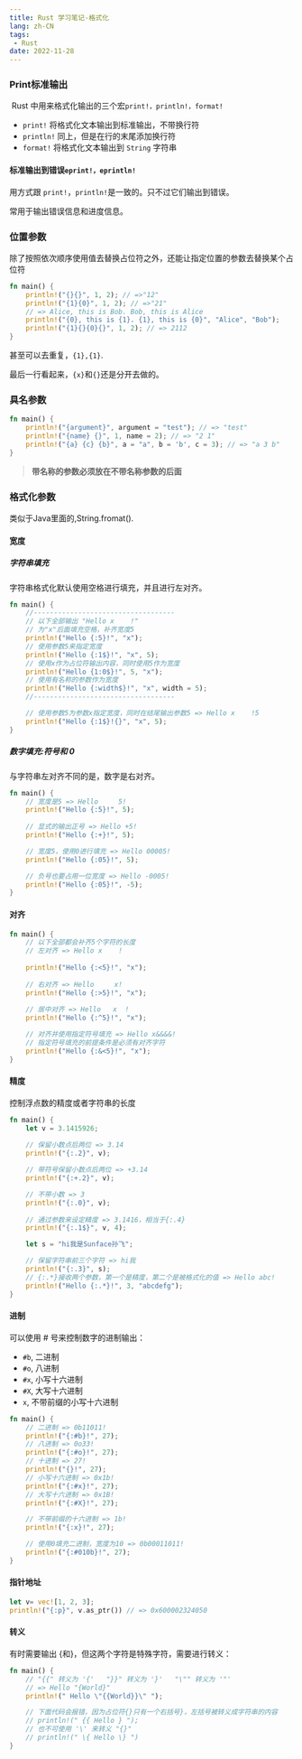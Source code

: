 ```yaml
---
title: Rust 学习笔记-格式化
lang: zh-CN
tags:
 - Rust
date: 2022-11-28
---
```


### Print标准输出

 Rust 中用来格式化输出的三个宏`print!，println!，format!`

- `print!` 将格式化文本输出到标准输出，不带换行符
- `println!` 同上，但是在行的末尾添加换行符
- `format!` 将格式化文本输出到 `String` 字符串

<!-- more -->

#### 标准输出到错误`eprint!，eprintln!`

用方式跟 `print!`，`println!`是一致的。只不过它们输出到错误。

常用于输出错误信息和进度信息。



### 位置参数

除了按照依次顺序使用值去替换占位符之外，还能让指定位置的参数去替换某个占位符

```rust
fn main() {
    println!("{}{}", 1, 2); // =>"12"
    println!("{1}{0}", 1, 2); // =>"21"
    // => Alice, this is Bob. Bob, this is Alice
    println!("{0}, this is {1}. {1}, this is {0}", "Alice", "Bob");
    println!("{1}{}{0}{}", 1, 2); // => 2112
}
```

甚至可以去重复，`{1},{1}`.

最后一行看起来，`{x}`和`{}`还是分开去做的。



### 具名参数

```rust
fn main() {
    println!("{argument}", argument = "test"); // => "test"
    println!("{name} {}", 1, name = 2); // => "2 1"
    println!("{a} {c} {b}", a = "a", b = 'b', c = 3); // => "a 3 b"
}
```

> **带名称的参数必须放在不带名称参数的后面**



### 格式化参数

类似于Java里面的,String.fromat().

#### 宽度

##### 字符串填充

字符串格式化默认使用空格进行填充，并且进行左对齐。

```rust
fn main() {
    //-----------------------------------
    // 以下全部输出 "Hello x    !"
    // 为"x"后面填充空格，补齐宽度5
    println!("Hello {:5}!", "x");
    // 使用参数5来指定宽度
    println!("Hello {:1$}!", "x", 5);
    // 使用x作为占位符输出内容，同时使用5作为宽度
    println!("Hello {1:0$}!", 5, "x");
    // 使用有名称的参数作为宽度
    println!("Hello {:width$}!", "x", width = 5);
    //-----------------------------------

    // 使用参数5为参数x指定宽度，同时在结尾输出参数5 => Hello x    !5
    println!("Hello {:1$}!{}", "x", 5);
}
```

##### 数字填充:符号和 0

与字符串左对齐不同的是，数字是右对齐。

```rust
fn main() {
    // 宽度是5 => Hello     5!
    println!("Hello {:5}!", 5);
 
    // 显式的输出正号 => Hello +5!
    println!("Hello {:+}!", 5);

    // 宽度5，使用0进行填充 => Hello 00005!
    println!("Hello {:05}!", 5);

    // 负号也要占用一位宽度 => Hello -0005!
    println!("Hello {:05}!", -5);
}
```



#### 对齐

```rust
fn main() {
    // 以下全部都会补齐5个字符的长度
    // 左对齐 => Hello x    !
 
    println!("Hello {:<5}!", "x");
    
    // 右对齐 => Hello     x!
    println!("Hello {:>5}!", "x");
    
    // 居中对齐 => Hello   x  !
    println!("Hello {:^5}!", "x");

    // 对齐并使用指定符号填充 => Hello x&&&&!
    // 指定符号填充的前提条件是必须有对齐字符
    println!("Hello {:&<5}!", "x");
}
```



#### 精度

控制浮点数的精度或者字符串的长度

```rust
fn main() {
    let v = 3.1415926;
  
    // 保留小数点后两位 => 3.14
    println!("{:.2}", v);

    // 带符号保留小数点后两位 => +3.14
    println!("{:+.2}", v);

    // 不带小数 => 3
    println!("{:.0}", v);
    
    // 通过参数来设定精度 => 3.1416，相当于{:.4}
    println!("{:.1$}", v, 4);

    let s = "hi我是Sunface孙飞";

    // 保留字符串前三个字符 => hi我
    println!("{:.3}", s);
    // {:.*}接收两个参数，第一个是精度，第二个是被格式化的值 => Hello abc!
    println!("Hello {:.*}!", 3, "abcdefg");
}
```

#### 进制

可以使用 # 号来控制数字的进制输出：

- `#b`, 二进制
- `#o`, 八进制
- `#x`, 小写十六进制
- `#X`, 大写十六进制
- `x`, 不带前缀的小写十六进制

```rust
fn main() {
    // 二进制 => 0b11011!
    println!("{:#b}!", 27);
    // 八进制 => 0o33!
    println!("{:#o}!", 27);
    // 十进制 => 27!
    println!("{}!", 27);
    // 小写十六进制 => 0x1b!
    println!("{:#x}!", 27);
    // 大写十六进制 => 0x1B!
    println!("{:#X}!", 27);

    // 不带前缀的十六进制 => 1b!
    println!("{:x}!", 27);

    // 使用0填充二进制，宽度为10 => 0b00011011!
    println!("{:#010b}!", 27);
}
```


#### 指针地址
```rust
let v= vec![1, 2, 3];
println!("{:p}", v.as_ptr()) // => 0x600002324050
```

#### 转义

有时需要输出 {和}，但这两个字符是特殊字符，需要进行转义：

```rust
fn main() {
    // "{{" 转义为 '{'   "}}" 转义为 '}'   "\"" 转义为 '"'
    // => Hello "{World}" 
    println!(" Hello \"{{World}}\" ");

    // 下面代码会报错，因为占位符{}只有一个右括号}，左括号被转义成字符串的内容
    // println!(" {{ Hello } ");
    // 也不可使用 '\' 来转义 "{}"
    // println!(" \{ Hello \} ")
}
```